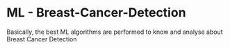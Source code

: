 # ML - Breast-Cancer-Detection
Basically, the best ML algorithms are performed to know and analyse about Breast Cancer Detection
